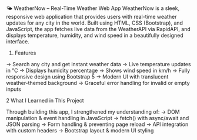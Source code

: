 🌤️ WeatherNow – Real-Time Weather Web App
WeatherNow is a sleek, responsive web application that provides users with real-time weather updates for any city in the world. Built using HTML, CSS (Bootstrap), and JavaScript, the app fetches live data from the WeatherAPI via RapidAPI, and displays temperature, humidity, and wind speed in a beautifully designed interface.

1. Features
   
-> Search any city and get instant weather data
-> Live temperature updates in °C
-> Displays humidity percentage
-> Shows wind speed in km/h
-> Fully responsive design using Bootstrap 5
-> Modern UI with translucent weather-themed background
-> Graceful error handling for invalid or empty inputs

2 What I Learned in This Project

Through building this app, I strengthened my understanding of:
-> DOM manipulation & event handling in JavaScript
-> fetch() with async/await and JSON parsing
-> Form handling & preventing page reload
-> API integration with custom headers
-> Bootstrap layout & modern UI styling

